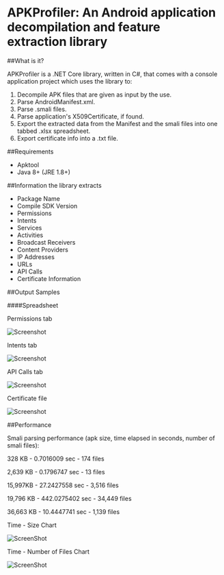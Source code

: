 # APKProfiler: An Android application decompilation and feature extraction library


##What is it?

APKProfiler is a .NET Core library, written in C#, that comes with a console application project which uses the library to:
1. Decompile APK files that are given as input by the use.
2. Parse AndroidManifest.xml.
3. Parse .smali files.
4. Parse application's X509Certificate, if found.
5. Export the extracted data from the Manifest and the smali files into one tabbed .xlsx spreadsheet.
6. Export certificate info into a .txt file.


##Requirements

- Apktool
- Java 8+ (JRE 1.8+)


##Information the library extracts

- Package Name
- Compile SDK Version
- Permissions
- Intents
- Services
- Activities
- Broadcast Receivers
- Content Providers
- IP Addresses
- URLs
- API Calls
- Certificate Information


##Output Samples

####Spreadsheet

Permissions tab

![Screenshot](/Docs/Screenshots/permissions_xlsx.png)


Intents tab

![Screenshot](/Docs/Screenshots/intents_xlsx.png)


API Calls tab

![Screenshot](/Docs/Screenshots/api_calls_xlsx.png)


Certificate file

![Screenshot](/Docs/Screenshots/certificate.png)


##Performance

Smali parsing performance (apk size, time elapsed in seconds, number of smali files):

328 KB - 0.7016009 sec - 174 files

2,639 KB - 0.1796747 sec - 13 files

15,997KB - 27.2427558 sec - 3,516 files

19,796 KB - 442.0275402 sec - 34,449 files

36,663 KB - 10.4447741 sec - 1,139 files


Time - Size Chart

![ScreenShot](/Docs/Screenshots/time-size.png)

Time - Number of Files Chart

![ScreenShot](/Docs/Screenshots/time-files.png)

